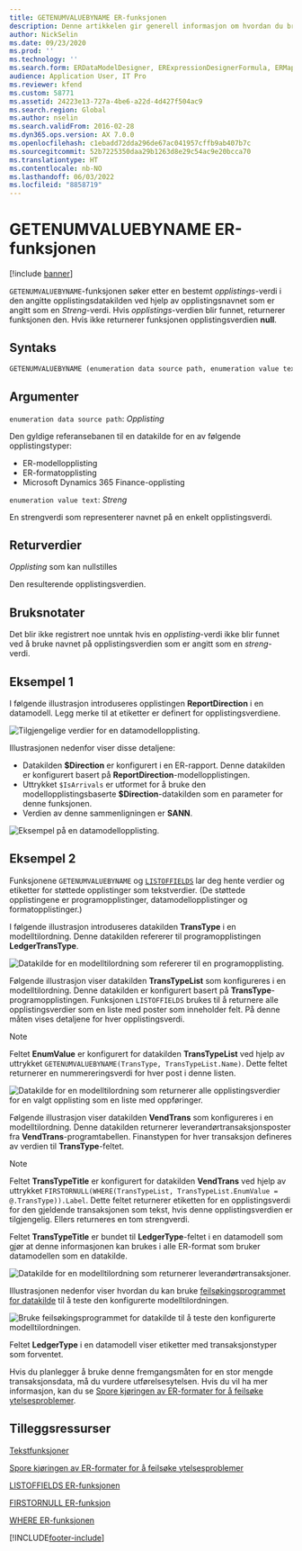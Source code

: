 ```yaml
---
title: GETENUMVALUEBYNAME ER-funksjonen
description: Denne artikkelen gir generell informasjon om hvordan du bruker ER-funksjonen GETENUMVALUEBYNAME.
author: NickSelin
ms.date: 09/23/2020
ms.prod: ''
ms.technology: ''
ms.search.form: ERDataModelDesigner, ERExpressionDesignerFormula, ERMappedFormatDesigner, ERModelMappingDesigner
audience: Application User, IT Pro
ms.reviewer: kfend
ms.custom: 58771
ms.assetid: 24223e13-727a-4be6-a22d-4d427f504ac9
ms.search.region: Global
ms.author: nselin
ms.search.validFrom: 2016-02-28
ms.dyn365.ops.version: AX 7.0.0
ms.openlocfilehash: c1ebadd72dda296de67ac041957cffb9ab407b7c
ms.sourcegitcommit: 52b7225350daa29b1263d8e29c54ac9e20bcca70
ms.translationtype: HT
ms.contentlocale: nb-NO
ms.lasthandoff: 06/03/2022
ms.locfileid: "8858719"
---
```

# <a name="getenumvaluebyname-er-function"></a>GETENUMVALUEBYNAME ER-funksjonen

[!include [banner](../includes/banner.md)]

`GETENUMVALUEBYNAME`-funksjonen søker etter en bestemt *opplistings*-verdi i den angitte opplistingsdatakilden ved hjelp av opplistingsnavnet som er angitt som en *Streng*-verdi. Hvis *opplistings*-verdien blir funnet, returnerer funksjonen den. Hvis ikke returnerer funksjonen opplistingsverdien **null**.

## <a name="syntax"></a>Syntaks

```vb
GETENUMVALUEBYNAME (enumeration data source path, enumeration value text)
```

## <a name="arguments"></a>Argumenter

`enumeration data source path`: *Opplisting*

Den gyldige referansebanen til en datakilde for en av følgende opplistingstyper:

- ER-modellopplisting
- ER-formatopplisting
- Microsoft Dynamics 365 Finance-opplisting

`enumeration value text`: *Streng*

En strengverdi som representerer navnet på en enkelt opplistingsverdi.

## <a name="return-values"></a>Returverdier

*Opplisting* som kan nullstilles

Den resulterende opplistingsverdien.

## <a name="usage-notes"></a>Bruksnotater

Det blir ikke registrert noe unntak hvis en *opplisting*-verdi ikke blir funnet ved å bruke navnet på opplistingsverdien som er angitt som en *streng*-verdi.

## <a name="example-1"></a>Eksempel 1

I følgende illustrasjon introduseres opplistingen **ReportDirection** i en datamodell. Legg merke til at etiketter er definert for opplistingsverdiene.

![Tilgjengelige verdier for en datamodellopplisting.](./media/ER-data-model-enumeration-values.PNG)

Illustrasjonen nedenfor viser disse detaljene:

- Datakilden **$Direction** er konfigurert i en ER-rapport. Denne datakilden er konfigurert basert på **ReportDirection**-modellopplistingen.
- Uttrykket `$IsArrivals` er utformet for å bruke den modellopplistingsbaserte **$Direction**-datakilden som en parameter for denne funksjonen.
- Verdien av denne sammenligningen er **SANN**.

![Eksempel på en datamodellopplisting.](./media/ER-data-model-enumeration-usage.PNG)

## <a name="example-2"></a>Eksempel 2

Funksjonene `GETENUMVALUEBYNAME` og [`LISTOFFIELDS`](er-functions-list-listoffields.md) lar deg hente verdier og etiketter for støttede opplistinger som tekstverdier. (De støttede opplistingene er programopplistinger, datamodellopplistinger og formatopplistinger.)

I følgende illustrasjon introduseres datakilden **TransType** i en modelltilordning. Denne datakilden refererer til programopplistingen **LedgerTransType**.

![Datakilde for en modelltilordning som refererer til en programopplisting.](./media/er-functions-text-getenumvaluebyname-example2-1.png)

Følgende illustrasjon viser datakilden **TransTypeList** som konfigureres i en modelltilordning. Denne datakilden er konfigurert basert på **TransType**-programopplistingen. Funksjonen `LISTOFFIELDS` brukes til å returnere alle opplistingsverdier som en liste med poster som inneholder felt. På denne måten vises detaljene for hver opplistingsverdi.

> [!NOTE]
> Feltet **EnumValue** er konfigurert for datakilden **TransTypeList** ved hjelp av uttrykket `GETENUMVALUEBYNAME(TransType, TransTypeList.Name)`. Dette feltet returnerer en nummereringsverdi for hver post i denne listen.

![Datakilde for en modelltilordning som returnerer alle opplistingsverdier for en valgt opplisting som en liste med oppføringer.](./media/er-functions-text-getenumvaluebyname-example2-2.png)

Følgende illustrasjon viser datakilden **VendTrans** som konfigureres i en modelltilordning. Denne datakilden returnerer leverandørtransaksjonsposter fra **VendTrans**-programtabellen. Finanstypen for hver transaksjon defineres av verdien til **TransType**-feltet.

> [!NOTE]
> Feltet **TransTypeTitle** er konfigurert for datakilden **VendTrans** ved hjelp av uttrykket `FIRSTORNULL(WHERE(TransTypeList, TransTypeList.EnumValue = @.TransType)).Label`. Dette feltet returnerer etiketten for en opplistingsverdi for den gjeldende transaksjonen som tekst, hvis denne opplistingsverdien er tilgjengelig. Ellers returneres en tom strengverdi.
>
> Feltet **TransTypeTitle** er bundet til **LedgerType**-feltet i en datamodell som gjør at denne informasjonen kan brukes i alle ER-format som bruker datamodellen som en datakilde.

![Datakilde for en modelltilordning som returnerer leverandørtransaksjoner.](./media/er-functions-text-getenumvaluebyname-example2-3.png)

Illustrasjonen nedenfor viser hvordan du kan bruke [feilsøkingsprogrammet for datakilde](er-debug-data-sources.md) til å teste den konfigurerte modelltilordningen.

![Bruke feilsøkingsprogrammet for datakilde til å teste den konfigurerte modelltilordningen.](./media/er-functions-text-getenumvaluebyname-example2-4.gif)

Feltet **LedgerType** i en datamodell viser etiketter med transaksjonstyper som forventet.

Hvis du planlegger å bruke denne fremgangsmåten for en stor mengde transaksjonsdata, må du vurdere utførelsesytelsen. Hvis du vil ha mer informasjon, kan du se [Spore kjøringen av ER-formater for å feilsøke ytelsesproblemer](trace-execution-er-troubleshoot-perf.md).

## <a name="additional-resources"></a>Tilleggsressurser

[Tekstfunksjoner](er-functions-category-text.md)

[Spore kjøringen av ER-formater for å feilsøke ytelsesproblemer](trace-execution-er-troubleshoot-perf.md)

[LISTOFFIELDS ER-funksjonen](er-functions-list-listoffields.md)

[FIRSTORNULL ER-funksjon](er-functions-list-firstornull.md)

[WHERE ER-funksjonen](er-functions-list-where.md)


[!INCLUDE[footer-include](../../../includes/footer-banner.md)]
